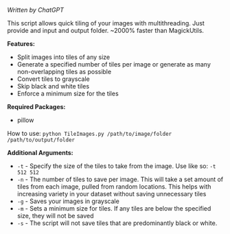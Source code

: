 *Written by ChatGPT*

This script allows quick tiling of your images with multithreading. Just provide and input and output folder. ~2000% faster than MagickUtils.

**Features:**

* Split images into tiles of any size
* Generate a specified number of tiles per image or generate as many non-overlapping tiles as possible
* Convert tiles to grayscale
* Skip black and white tiles
* Enforce a minimum size for the tiles

**Required Packages:**

* pillow

How to use: `python TileImages.py /path/to/image/folder /path/to/output/folder`

**Additional Arguments:**
* `-t` -  Specify the size of the tiles to take from the image. Use like so: `-t 512 512`
* `-n` - The number of tiles to save per image. This will take a set amount of tiles from each image, pulled from random locations. This helps with increasing variety in your dataset without saving unnecessary tiles
* `-g` - Saves your images in grayscale
* `-m` - Sets a minimum size for tiles. If any tiles are below the specified size, they will not be saved
* `-s` - The script will not save tiles that are predominantly black or white.
